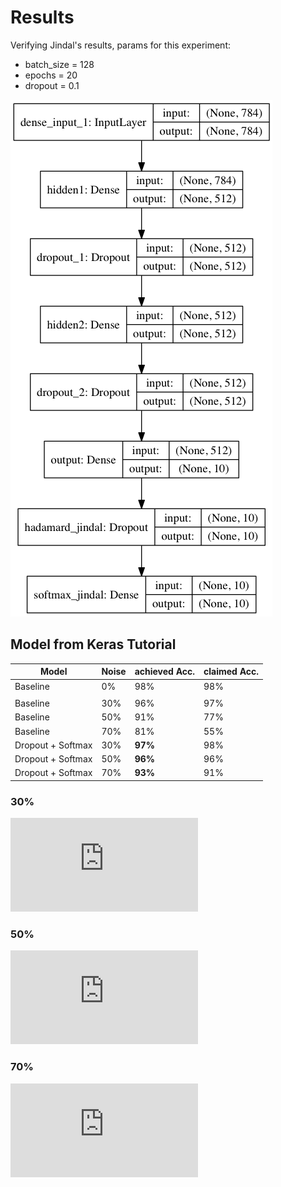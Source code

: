 # Results

Verifying Jindal's results, params for this experiment:

- batch_size = 128
- epochs = 20
- dropout = 0.1

![img](model.png)

## Model from Keras Tutorial

| Model | Noise | achieved Acc. | claimed Acc. |
| ------ | ------ | ------ | ------ |
| Baseline | 0% | 98% | 98% |
||||
| Baseline | 30% | 96% | 97% |
| Baseline | 50% | 91% | 77% |
| Baseline | 70% | 81% | 55% |
| Dropout + Softmax | 30% | **97%** | 98% |
| Dropout + Softmax | 50% | **96%** | 96% |
| Dropout + Softmax | 70% | **93%** | 91% |

### 30%
![30](https://raw.githubusercontent.com/shansmann/bootstrapNER/a648e8e050370b1a4a62ab785ed18a828b18aff3/ner/noise_dist_n30.0.pdf)

### 50%
![50](https://raw.githubusercontent.com/shansmann/bootstrapNER/a648e8e050370b1a4a62ab785ed18a828b18aff3/ner/noise_dist_n50.0.pdf)

### 70%
![70](https://raw.githubusercontent.com/shansmann/bootstrapNER/a648e8e050370b1a4a62ab785ed18a828b18aff3/ner/noise_dist_n70.0.pdf)

